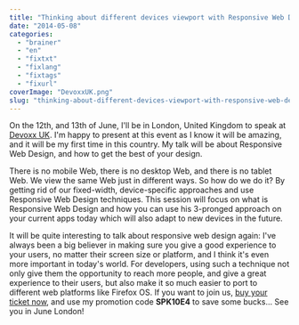 ```yaml
---
title: "Thinking about different devices viewport with Responsive Web Design at Devoxx UK"
date: "2014-05-08"
categories: 
  - "brainer"
  - "en"
  - "fixtxt"
  - "fixlang"
  - "fixtags"
  - "fixurl"
coverImage: "DevoxxUK.png"
slug: "thinking-about-different-devices-viewport-with-responsive-web-design-at-devoxx-uk"
---
```


On the 12th, and 13th of June, I'll be in London, United Kingdom to speak at [Devoxx UK](https://www.devoxx.co.uk/ "Devoxx UK website"). I'm happy to present at this event as I know it will be amazing, and it will be my first time in this country. My talk will be about Responsive Web Design, and how to get the best of your design.

There is no mobile Web, there is no desktop Web, and there is no tablet Web. We view the same Web just in different ways. So how do we do it? By getting rid of our fixed-width, device-specific approaches and use Responsive Web Design techniques. This session will focus on what is Responsive Web Design and how you can use his 3-pronged approach on your current apps today which will also adapt to new devices in the future.

It will be quite interesting to talk about responsive web design again: I've always been a big believer in making sure you give a good experience to your users, no matter their screen size or platform, and I think it's even more important in today's world. For developers, using such a technique not only give them the opportunity to reach more people, and give a great experience to their users, but also make it so much easier to port to different web platforms like Firefox OS. If you want to join us, [buy your ticket now](https://www.eventbrite.co.uk/e/devoxx-uk-tickets-10219319259 "Devoxx UK tickets"), and use my promotion code **SPK10E4** to save some bucks... See you in June London!
